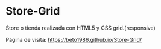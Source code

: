 # Store-Grid

Store o tienda realizada con HTML5 y CSS grid.(responsive)

Página de visita: https://beto1986.github.io/Store-Grid/
